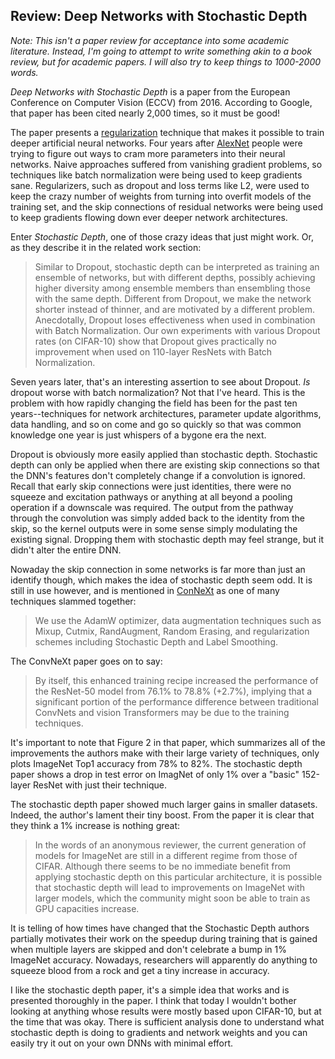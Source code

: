 Review: Deep Networks with Stochastic Depth
-------------------------------------------

*Note: This isn't a paper review for acceptance into some academic literature. Instead, I'm going to
attempt to write something akin to a book review, but for academic papers. I will also try to keep
things to 1000-2000 words.*

_Deep Networks with Stochastic Depth_ is a paper from the European Conference on Computer Vision
(ECCV) from 2016. According to Google, that paper has been cited nearly 2,000 times, so it must be
good!

The paper presents a [regularization](20230303-WhatIsARegularizer.html) technique that makes it
possible to train deeper artificial neural networks. Four years after
[AlexNet](https://en.wikipedia.org/wiki/AlexNet) people were trying to figure out ways to cram more
parameters into their neural networks. Naive approaches suffered from vanishing gradient problems,
so techniques like batch normalization were being used to keep gradients sane. Regularizers, such as
dropout and loss terms like L2, were used to keep the crazy number of weights from turning into
overfit models of the training set, and the skip connections of residual networks were being used to
keep gradients flowing down ever deeper network architectures.

Enter *Stochastic Depth*, one of those crazy ideas that just might work. Or, as they describe it in
the related work section:

> Similar to Dropout, stochastic depth can be interpreted as training an ensemble of networks, but
with different depths, possibly achieving higher diversity among ensemble members than ensembling
those with the same depth. Different from Dropout, we make the network shorter instead of thinner,
and are motivated by a different problem. Anecdotally, Dropout loses effectiveness when used in
combination with Batch Normalization. Our own experiments with various Dropout rates (on CIFAR-10)
show that Dropout gives practically no improvement when used on 110-layer ResNets with Batch
Normalization.

Seven years later, that's an interesting assertion to see about Dropout. *Is* dropout worse with
batch normalization? Not that I've heard. This is the problem with how rapidly changing the field
has been for the past ten years--techniques for network architectures, parameter update algorithms,
data handling, and so on come and go so quickly so that was common knowledge one year is just
whispers of a bygone era the next.

Dropout is obviously more easily applied than stochastic depth. Stochastic depth can only be applied
when there are existing skip connections so that the DNN's features don't completely change if a
convolution is ignored. Recall that early skip connections were just identities, there were no
squeeze and excitation pathways or anything at all beyond a pooling operation if a downscale was
required. The output from the pathway through the convolution was simply added back to the identity
from the skip, so the kernel outputs were in some sense simply modulating the existing signal.
Dropping them with stochastic depth may feel strange, but it didn't alter the entire DNN.

Nowaday the skip connection in some networks is far more than just an identify though, which makes
the idea of stochastic depth seem odd. It is still in use however, and is mentioned in
[ConNeXt](https://arxiv.org/abs/2201.03545) as one of many techniques slammed together:

>  We use the
AdamW optimizer, data augmentation techniques such as Mixup, Cutmix, RandAugment, Random Erasing,
and regularization schemes including Stochastic Depth and Label Smoothing.

The ConvNeXt paper goes on to say:

> By itself, this enhanced training recipe increased the performance of the ResNet-50 model from 76.1% to 78.8%
(+2.7%), implying that a significant portion of the performance difference between traditional ConvNets and vision
Transformers may be due to the training techniques.

It's important to note that Figure 2 in that paper, which summarizes all of the improvements the
authors make with their large variety of techniques, only plots ImageNet Top1 accuracy from 78% to
82%. The stochastic depth paper shows a drop in test error on ImagNet of only 1% over a "basic"
152-layer ResNet with just their technique.

The stochastic depth paper showed much larger gains in smaller datasets. Indeed, the author's lament
their tiny boost. From the paper it is clear that they think a 1% increase is nothing great:

> In the words of an anonymous reviewer, the current generation
of models for ImageNet are still in a different regime from those of CIFAR. Although there seems to
be no immediate benefit from applying stochastic depth on this particular architecture, it is
possible that stochastic depth will lead to improvements on ImageNet with larger models, which the
community might soon be able to train as GPU capacities increase.

It is telling of how times have changed that the Stochastic Depth authors partially motivates their
work on the speedup during training that is gained when multiple layers are skipped and don't
celebrate a bump in 1% ImageNet accuracy. Nowadays, researchers will apparently do anything to
squeeze blood from a rock and get a tiny increase in accuracy.

I like the stochastic depth paper, it's a simple idea that works and is presented thoroughly in the
paper. I think that today I wouldn't bother looking at anything whose results were mostly based upon
CIFAR-10, but at the time that was okay. There is sufficient analysis done to understand what
stochastic depth is doing to gradients and network weights and you can easily try it out on your own
DNNs with minimal effort.
